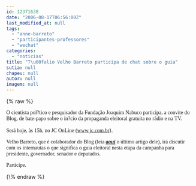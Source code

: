 ```yaml
---
id: 12371638
date: "2006-08-17T06:56:00Z"
last_modified_at: null
tags:
  - "anne-barreto"
  - "participantes-professores"
  - "wechat"
categories:
  - "noticias"
title: "T\u00falio Velho Barreto participa de chat sobre o guia"
sutia: null
chapeu: null
autor: null
imagem: null
---
```

{\% raw %}
<p><P><FONT face=Verdana>O cientista pol?tico e pesquisador da Fundação Joaquim Nabuco participa, a convite do Blog, de bate-papo sobre o in?cio da propaganda eleitoral gratuita no rádio e na TV.</FONT></P></p>
<p><P><FONT face=Verdana>Será hoje, às 15h, no JC OnLine (</FONT><A href=\"https://www.jc.com.br/\"><FONT face=Verdana>www.jc.com.br</FONT></A>).</P></p>
<p><P><FONT face=Verdana>Velho Barreto, que é colaborador do Blog (leia <STRONG><EM><A href=\"https://jc3.uol.com.br/blogs/jc/2006/08/15/not_746.php\">aqui</A></EM></STRONG> o último artigo dele), irá discutir com os internautas o que significa o guia eleitoral nesta etapa da campanha para presidente, governador, senador e deputados.</FONT></P></p>
<p><P><FONT face=Verdana>Participe.</FONT></P> </p>
{\% endraw %}